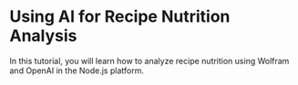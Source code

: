 # Using AI for Recipe Nutrition Analysis

In this tutorial, you will learn how to analyze recipe nutrition using Wolfram and OpenAI in the Node.js platform. 
